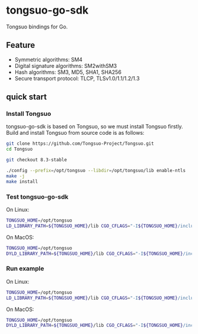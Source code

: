 # tongsuo-go-sdk

Tongsuo bindings for Go.

## Feature

- Symmetric algorithms: SM4
- Digital signature algorithms: SM2withSM3
- Hash algorithms: SM3, MD5, SHA1, SHA256
- Secure transport protocol: TLCP, TLSv1.0/1.1/1.2/1.3

## quick start

### Install Tongsuo

tongsuo-go-sdk is based on Tongsuo, so we must install Tongsuo firstly.
Build and install Tongsuo from source code is as follows:

```bash
git clone https://github.com/Tongsuo-Project/Tongsuo.git
cd Tongsuo

git checkout 8.3-stable

./config --prefix=/opt/tongsuo --libdir=/opt/tongsuo/lib enable-ntls
make -j
make install
```

### Test tongsuo-go-sdk

On Linux:

```bash
TONGSUO_HOME=/opt/tongsuo
LD_LIBRARY_PATH=${TONGSUO_HOME}/lib CGO_CFLAGS="-I${TONGSUO_HOME}/include -Wno-deprecated-declarations" CGO_LDFLAGS="-L${TONGSUO_HOME}/lib" go test ./...
```

On MacOS:

```bash
TONGSUO_HOME=/opt/tongsuo
DYLD_LIBRARY_PATH=${TONGSUO_HOME}/lib CGO_CFLAGS="-I${TONGSUO_HOME}/include -Wno-deprecated-declarations" CGO_LDFLAGS="-L${TONGSUO_HOME}/lib" go test ./...
```

### Run example

On Linux:

```bash
TONGSUO_HOME=/opt/tongsuo
LD_LIBRARY_PATH=${TONGSUO_HOME}/lib CGO_CFLAGS="-I${TONGSUO_HOME}/include -Wno-deprecated-declarations" CGO_LDFLAGS="-L${TONGSUO_HOME}/lib" go run examples/sm4/main.go
```

On MacOS:

```bash
TONGSUO_HOME=/opt/tongsuo
DYLD_LIBRARY_PATH=${TONGSUO_HOME}/lib CGO_CFLAGS="-I${TONGSUO_HOME}/include -Wno-deprecated-declarations" CGO_LDFLAGS="-L${TONGSUO_HOME}/lib" go run examples/sm4/main.go
```
